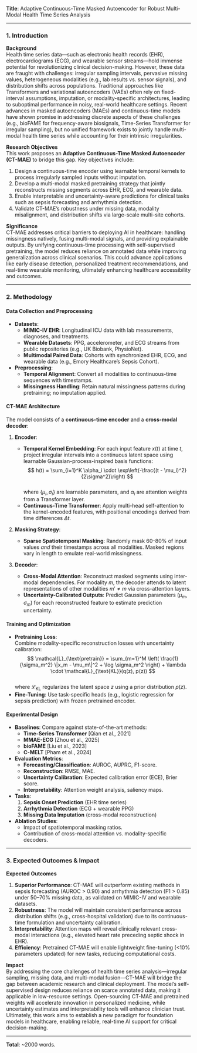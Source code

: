**Title**: Adaptive Continuous-Time Masked Autoencoder for Robust Multi-Modal Health Time Series Analysis  

---

### 1. **Introduction**  

**Background**  
Health time series data—such as electronic health records (EHR), electrocardiograms (ECG), and wearable sensor streams—hold immense potential for revolutionizing clinical decision-making. However, these data are fraught with challenges: irregular sampling intervals, pervasive missing values, heterogeneous modalities (e.g., lab results vs. sensor signals), and distribution shifts across populations. Traditional approaches like Transformers and variational autoencoders (VAEs) often rely on fixed-interval assumptions, imputation, or modality-specific architectures, leading to suboptimal performance in noisy, real-world healthcare settings. Recent advances in masked autoencoders (MAEs) and continuous-time models have shown promise in addressing discrete aspects of these challenges (e.g., bioFAME for frequency-aware biosignals, Time-Series Transformer for irregular sampling), but no unified framework exists to jointly handle multi-modal health time series while accounting for their intrinsic irregularities.  

**Research Objectives**  
This work proposes an **Adaptive Continuous-Time Masked Autoencoder (CT-MAE)** to bridge this gap. Key objectives include:  
1. Design a continuous-time encoder using learnable temporal kernels to process irregularly sampled inputs without imputation.  
2. Develop a multi-modal masked pretraining strategy that jointly reconstructs missing segments across EHR, ECG, and wearable data.  
3. Enable interpretable and uncertainty-aware predictions for clinical tasks such as sepsis forecasting and arrhythmia detection.  
4. Validate CT-MAE’s robustness under missing data, modality misalignment, and distribution shifts via large-scale multi-site cohorts.  

**Significance**  
CT-MAE addresses critical barriers to deploying AI in healthcare: handling missingness natively, fusing multi-modal signals, and providing explainable outputs. By unifying continuous-time processing with self-supervised pretraining, the model reduces reliance on annotated data while improving generalization across clinical scenarios. This could advance applications like early disease detection, personalized treatment recommendations, and real-time wearable monitoring, ultimately enhancing healthcare accessibility and outcomes.  

---

### 2. **Methodology**  

#### **Data Collection and Preprocessing**  
- **Datasets**:  
  - **MIMIC-IV EHR**: Longitudinal ICU data with lab measurements, diagnoses, and treatments.  
  - **Wearable Datasets**: PPG, accelerometer, and ECG streams from public repositories (e.g., UK Biobank, PhysioNet).  
  - **Multimodal Paired Data**: Cohorts with synchronized EHR, ECG, and wearable data (e.g., Emory Healthcare’s Sepsis Cohort).  
- **Preprocessing**:  
  - **Temporal Alignment**: Convert all modalities to continuous-time sequences with timestamps.  
  - **Missingness Handling**: Retain natural missingness patterns during pretraining; no imputation applied.  

#### **CT-MAE Architecture**  
The model consists of a **continuous-time encoder** and a **cross-modal decoder**:  

1. **Encoder**:  
   - **Temporal Kernel Embedding**: For each input feature $x(t)$ at time $t$, project irregular intervals into a continuous latent space using learnable Gaussian-process-inspired basis functions:  
     $$
     h(t) = \sum_{i=1}^K \alpha_i \cdot \exp\left(-\frac{(t - \mu_i)^2}{2\sigma^2}\right)
     $$  
     where $\{\mu_i, \sigma_i\}$ are learnable parameters, and $\alpha_i$ are attention weights from a Transformer layer.  
   - **Continuous-Time Transformer**: Apply multi-head self-attention to the kernel-encoded features, with positional encodings derived from time differences $\Delta t$.  

2. **Masking Strategy**:  
   - **Sparse Spatiotemporal Masking**: Randomly mask 60–80% of input values *and* their timestamps across all modalities. Masked regions vary in length to emulate real-world missingness.  

3. **Decoder**:  
   - **Cross-Modal Attention**: Reconstruct masked segments using inter-modal dependencies. For modality $m$, the decoder attends to latent representations of other modalities $m' \neq m$ via cross-attention layers.  
   - **Uncertainty-Calibrated Outputs**: Predict Gaussian parameters ($\mu_m, \sigma_m$) for each reconstructed feature to estimate prediction uncertainty.  

#### **Training and Optimization**  
- **Pretraining Loss**:  
  Combine modality-specific reconstruction losses with uncertainty calibration:  
  $$
  \mathcal{L}_{\text{pretrain}} = \sum_{m=1}^M \left( \frac{1}{\sigma_m^2} \|x_m - \mu_m\|^2 + \log \sigma_m^2 \right) + \lambda \cdot \mathcal{L}_{\text{KL}}(q(z), p(z))
  $$  
  where $\mathcal{L}_{\text{KL}}$ regularizes the latent space $z$ using a prior distribution $p(z)$.  
- **Fine-Tuning**: Use task-specific heads (e.g., logistic regression for sepsis prediction) with frozen pretrained encoder.  

#### **Experimental Design**  
- **Baselines**: Compare against state-of-the-art methods:  
  - **Time-Series Transformer** [Qian et al., 2021]  
  - **MMAE-ECG** [Zhou et al., 2025]  
  - **bioFAME** [Liu et al., 2023]  
  - **C-MELT** [Pham et al., 2024]  
- **Evaluation Metrics**:  
  - **Forecasting/Classification**: AUROC, AUPRC, F1-score.  
  - **Reconstruction**: RMSE, MAE.  
  - **Uncertainty Calibration**: Expected calibration error (ECE), Brier score.  
  - **Interpretability**: Attention weight analysis, saliency maps.  
- **Tasks**:  
  1. **Sepsis Onset Prediction** (EHR time series)  
  2. **Arrhythmia Detection** (ECG + wearable PPG)  
  3. **Missing Data Imputation** (cross-modal reconstruction)  
- **Ablation Studies**:  
  - Impact of spatiotemporal masking ratios.  
  - Contribution of cross-modal attention vs. modality-specific decoders.  

---

### 3. **Expected Outcomes & Impact**  

**Expected Outcomes**  
1. **Superior Performance**: CT-MAE will outperform existing methods in sepsis forecasting (AUROC > 0.90) and arrhythmia detection (F1 > 0.85) under 50–70% missing data, as validated on MIMIC-IV and wearable datasets.  
2. **Robustness**: The model will maintain consistent performance across distribution shifts (e.g., cross-hospital validation) due to its continuous-time formulation and uncertainty calibration.  
3. **Interpretability**: Attention maps will reveal clinically relevant cross-modal interactions (e.g., elevated heart rate preceding septic shock in EHR).  
4. **Efficiency**: Pretrained CT-MAE will enable lightweight fine-tuning (<10% parameters updated) for new tasks, reducing computational costs.  

**Impact**  
By addressing the core challenges of health time series analysis—irregular sampling, missing data, and multi-modal fusion—CT-MAE will bridge the gap between academic research and clinical deployment. The model’s self-supervised design reduces reliance on scarce annotated data, making it applicable in low-resource settings. Open-sourcing CT-MAE and pretrained weights will accelerate innovation in personalized medicine, while uncertainty estimates and interpretability tools will enhance clinician trust. Ultimately, this work aims to establish a new paradigm for foundation models in healthcare, enabling reliable, real-time AI support for critical decision-making.  

--- 

**Total**: ~2000 words.